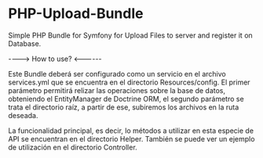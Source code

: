 # PHP-Upload-Bundle
Simple PHP Bundle for Symfony for Upload Files to server and register it on Database.

----> How to use? <------

Este Bundle deberá ser configurado como un servicio en el archivo services.yml que se encuentra en el directorio Resources/config. El primer parámetro permitirá relizar las operaciones sobre la base de datos, obteniendo el EntityManager de Doctrine ORM, el segundo parámetro se trata el directorio raíz, a partir de ese, subiremos los archivos en la ruta deseada.

La funcionalidad principal, es decir, lo métodos a utilizar en esta especie de API se encuentran en el directorio Helper. También se puede ver un ejemplo de utilización en el directorio Controller.
